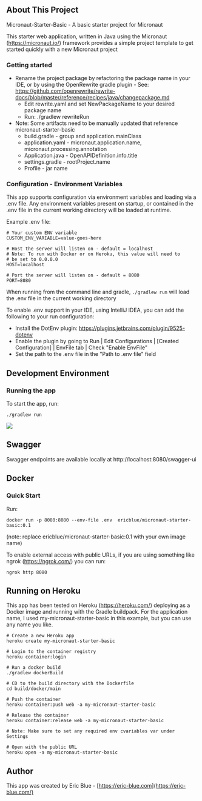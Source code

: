 ## About This Project

Micronaut-Starter-Basic - A basic starter project for Micronaut

This starter web application, written in Java using the Micronaut (https://micronaut.io/) framework provides a simple project template to get started quickly with a new Micronaut project

### Getting started

* Rename the project package by refactoring the package name in your IDE, or by using the OpenRewrite gradle plugin - See: https://github.com/openrewrite/rewrite-docs/blob/master/reference/recipes/java/changepackage.md
  - Edit rewrite.yaml and set NewPackageName to your desired package name
  - Run: ./gradlew rewriteRun
* Note: Some artifacts need to be manually updated that reference micronaut-starter-basic
  - build.gradle - group and application.mainClass
  - application.yaml - micronaut.application.name, micronaut.processing.annotation 
  - Application.java - OpenAPIDefinition.info.title
  - settings.gradle - rootProject.name
  - Profile - jar name
  

### Configuration - Environment Variables

This app supports configuration via environment variables and loading via a .env file. Any environment variables present on startup, or contained in the .env file in the current working directory will be loaded at runtime.

Example .env file:

```
# Your custom ENV variable
CUSTOM_ENV_VARIABLE=value-goes-here

# Host the server will listen on - default = localhost
# Note: To run with Docker or on Heroku, this value will need to 
# be set to 0.0.0.0 
HOST=localhost

# Port the server will listen on - default = 8080
PORT=8080
```

When running from the command line and gradle, ```./gradlew run``` will load the .env file in the current working directory

To enable .env support in your IDE, using IntelliJ IDEA, you can add the following to your run configuration:

- Install the DotEnv plugin: https://plugins.jetbrains.com/plugin/9525-dotenv
- Enable the plugin by going to Run | Edit Configurations | [Created Configuration] | EnvFile tab | Check "Enable EnvFile"
- Set the path to the .env file in the "Path to .env file" field


## Development Environment

### Running the app

To start the app, run:

```
./gradlew run
```

![](https://eric-blue.com/micronaut-starter-basic/gradle_run.jpg)

## Swagger

Swagger endpoints are available locally at http://localhost:8080/swagger-ui


## Docker


### Quick Start

Run:

```
docker run -p 8080:8080 --env-file .env  ericblue/micronaut-starter-basic:0.1
```
(note: replace ericblue/micronaut-starter-basic:0.1 with your own image name)

To enable external access with public URLs, if you are using something like ngrok (https://ngrok.com/) you can run:

```
ngrok http 8080
```

## Running on Heroku

This app has been tested on Heroku (https://heroku.com/) deploying as a Docker image and running with the Gradle buildpack.
For the application name, I used my-micronaut-starter-basic in this example, but you can use any name you like.
```
# Create a new Heroku app
heroku create my-micronaut-starter-basic

# Login to the container registry
heroku container:login

# Run a docker build
./gradlew dockerBuild

# CD to the build directory with the Dockerfile
cd build/docker/main

# Push the container
heroku container:push web -a my-micronaut-starter-basic

# Release the container
heroku container:release web -a my-micronaut-starter-basic

# Note: Make sure to set any required env cvariables var under Settings

# Open with the public URL
heroku open -a my-micronaut-starter-basic
```

## Author

This app was created by Eric Blue - [https://eric-blue.com](https://eric-blue.com/)

